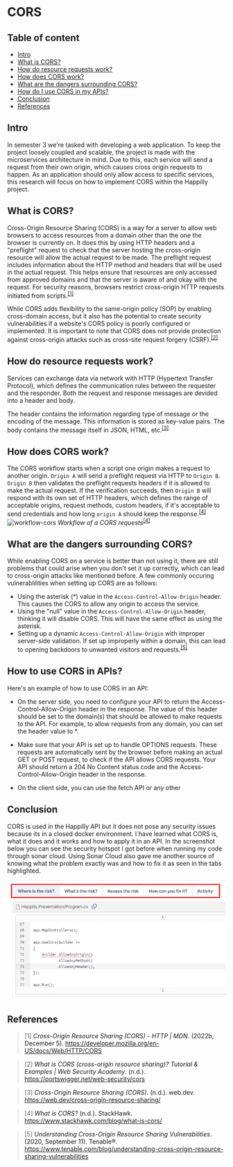 # CORS

## Table of content
- [Intro](#intro)
- [What is CORS?](#what-is-cors?)
- [How do resource requests work?](#how-do-resource-requests-work?)
- [How does CORS work?](#how-does-cors-work?)
- [What are the dangers surrounding CORS?](#what-are-the-dangers-surrounding-cors?)
- [How do I use CORS in my APIs?](#how-do-i-use-cors-in-my-apis?)
- [Conclusion](#conclusion)
- [References](#references)

## Intro
In semester 3 we're tasked with developing a web application. To keep the project loosely coupled and scalable, the project is made with the microservices architecture in mind. Due to this, each service will send a request from their own origin, which causes cross origin requests to happen. As an application should only allow access to specific services, this research will focus on how to implement CORS within the Happilly project.

## What is CORS?
Cross-Origin Resource Sharing (CORS) is a way for a server to allow web browsers to access resources from a domain other than the one the browser is currently on. It does this by using HTTP headers and a "preflight" request to check that the server hosting the cross-origin resource will allow the actual request to be made. The preflight request includes information about the HTTP method and headers that will be used in the actual request. This helps ensure that resources are only accessed from approved domains and that the server is aware of and okay with the request. For security reasons, browsers restrict cross-origin HTTP requests initiated from scripts.<sup>[[1]](#cors-mozilla)</sup>

While CORS adds flexibility to the same-origin policy (SOP) by enabling cross-domain access, but it also has the potential to create security vulnerabilities if a website's CORS policy is poorly configured or implemented. It is important to note that CORS does not provide protection against cross-origin attacks such as cross-site request forgery (CSRF).<sup>[[2]](#cors-protswigger)</sup>

## How do resource requests work?
Services can exchange data via network with HTTP (Hypertext Transfer Protocol), which defines the communication rules between the requester and the responder. Both the request and response messages are devided into a header and body.

The header contains the information regarding type of message or the encoding of the message. This information is stored as key-value pairs. The body contains the message itself in JSON, HTML, etc.<sup>[[3]](#cors-web-dev)</sup>

## How does CORS work?
The CORS workflow starts when a script one origin makes a request to another origin. `Origin A` will send a preflight request via HTTP to `Origin B`. `Origin B` then validates the preflight requests headers  if it is allowed to make the actual request. If the verification succeeds, then `Origin B` will respond with its own set of HTTP headers, which defines the range of acceptable origins, request methods, custom headers, if it's acceptable to send credentials and how long `origin A` should keep the response.<sup>[[4]](#cors-stackhawk)</sup>
![workflow-cors](../images/what-is-cors-flow-diagram.webp)
*Workflow of a CORS requests*<sup>[[4]](#cors-stackhawk)</sup>

## What are the dangers surrounding CORS?
While enabling CORS on a service is better than not using it, there are still problems that could arise when you don't set it up correctly, which can lead to cross-origin attacks like mentioned before. A few commonly occuring vulnerablilities when setting up CORS are as follows:
- Using the asterisk (\*) value in the `Access-Control-Allow-Origin` header. This causes the CORS to allow any origin to access the service.
- Using the "null" value in the `Access-Control-Allow-Origin` header, thinking it will disable CORS. This will have the same effect as using the asterisk.
- Setting up a dynamic `Access-Control-Allow-Origin` with improper server-side validation. If set up improperly within a domain, this can lead to opening backdoors to unwanted visitors and requests.<sup>[[5]](#cors-vuln-tenable)</sup>

## How to use CORS in APIs?
Here's an example of how to use CORS in an API:

+ On the server side, you need to configure your API to return the Access-Control-Allow-Origin header in the response. The value of this header should be set to the domain(s) that should be allowed to make requests to the API. For example, to allow requests from any domain, you can set the header value to *.

+ Make sure that your API is set up to handle OPTIONS requests. These requests are automatically sent by the browser before making an actual GET or POST request, to    check if the API allows CORS requests. Your API should return a 204 No Content status code and the Access-Control-Allow-Origin header in the response.

+ On the client side, you can use the fetch API or any other

## Conclusion
CORS is used in the Happilly API but it does not pose any security issues because its in a closed docker environment. I have learned what CORS is, what it does and it works and how to apply it in an API. In the screenshot below you can see the security hotspot I got before when running my code through sonar cloud. Using Sonar Cloud also gave me another source of knowing what the problem exactly was and how to fix it as seen in the tabs highlighted.

![Cors sonarcloud](resources/cors-sonarcloud.png)



## References
> [1] <a name="cors-mozilla"/> _Cross-Origin Resource Sharing (CORS) - HTTP | MDN_. (2022b, December 5). https://developer.mozilla.org/en-US/docs/Web/HTTP/CORS

> [2] <a name="cors-portswigger"/> _What is CORS (cross-origin resource sharing)? Tutorial & Examples | Web Security Academy_. (n.d.). https://portswigger.net/web-security/cors

> [3] <a name="cors-web-dev"/> _Cross-Origin Resource Sharing (CORS)_. (n.d.). web.dev. https://web.dev/cross-origin-resource-sharing/

> [4] <a name="cors-stackhawk"/> _What is CORS?_ (n.d.). StackHawk. https://www.stackhawk.com/blog/what-is-cors/

> [5] <a name="cors-vuln-tenable"/> _Understanding Cross-Origin Resource Sharing Vulnerabilities_. (2020, September 11). Tenable®. https://www.tenable.com/blog/understanding-cross-origin-resource-sharing-vulnerabilities
